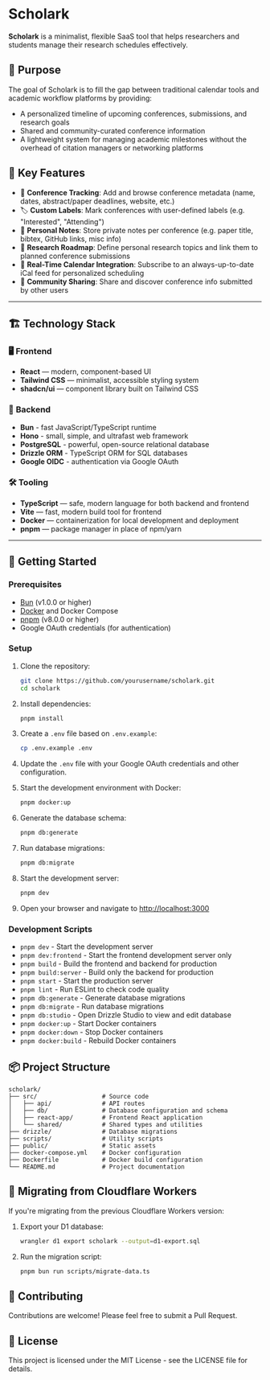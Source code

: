 # Scholark

**Scholark** is a minimalist, flexible SaaS tool that helps researchers and students manage their research schedules effectively.

## 🎯 Purpose

The goal of Scholark is to fill the gap between traditional calendar tools and academic workflow platforms by providing:

- A personalized timeline of upcoming conferences, submissions, and research goals
- Shared and community-curated conference information
- A lightweight system for managing academic milestones without the overhead of citation managers or networking platforms

## 🧰 Key Features

- 📅 **Conference Tracking**: Add and browse conference metadata (name, dates, abstract/paper deadlines, website, etc.)
- 🏷️ **Custom Labels**: Mark conferences with user-defined labels (e.g. "Interested", "Attending")
- 🧠 **Personal Notes**: Store private notes per conference (e.g. paper title, bibtex, GitHub links, misc info)
- 🧭 **Research Roadmap**: Define personal research topics and link them to planned conference submissions
- 🔁 **Real-Time Calendar Integration**: Subscribe to an always-up-to-date iCal feed for personalized scheduling
- 👥 **Community Sharing**: Share and discover conference info submitted by other users

---

## 🏗️ Technology Stack

### 🖥️ **Frontend**

- **React** — modern, component-based UI
- **Tailwind CSS** — minimalist, accessible styling system
- **shadcn/ui** — component library built on Tailwind CSS

### 🧠 **Backend**

- **Bun** - fast JavaScript/TypeScript runtime
- **Hono** - small, simple, and ultrafast web framework
- **PostgreSQL** - powerful, open-source relational database
- **Drizzle ORM** - TypeScript ORM for SQL databases
- **Google OIDC** - authentication via Google OAuth

### 🛠️ **Tooling**

- **TypeScript** — safe, modern language for both backend and frontend
- **Vite** — fast, modern build tool for frontend
- **Docker** — containerization for local development and deployment
- **pnpm** — package manager in place of npm/yarn

---

## 🚀 Getting Started

### Prerequisites

- [Bun](https://bun.sh/) (v1.0.0 or higher)
- [Docker](https://www.docker.com/) and Docker Compose
- [pnpm](https://pnpm.io/) (v8.0.0 or higher)
- Google OAuth credentials (for authentication)

### Setup

1. Clone the repository:

   ```bash
   git clone https://github.com/yourusername/scholark.git
   cd scholark
   ```

2. Install dependencies:

   ```bash
   pnpm install
   ```

3. Create a `.env` file based on `.env.example`:

   ```bash
   cp .env.example .env
   ```

4. Update the `.env` file with your Google OAuth credentials and other configuration.

5. Start the development environment with Docker:

   ```bash
   pnpm docker:up
   ```

6. Generate the database schema:

   ```bash
   pnpm db:generate
   ```

7. Run database migrations:

   ```bash
   pnpm db:migrate
   ```

8. Start the development server:

   ```bash
   pnpm dev
   ```

9. Open your browser and navigate to [http://localhost:3000](http://localhost:3000)

### Development Scripts

- `pnpm dev` - Start the development server
- `pnpm dev:frontend` - Start the frontend development server only
- `pnpm build` - Build the frontend and backend for production
- `pnpm build:server` - Build only the backend for production
- `pnpm start` - Start the production server
- `pnpm lint` - Run ESLint to check code quality
- `pnpm db:generate` - Generate database migrations
- `pnpm db:migrate` - Run database migrations
- `pnpm db:studio` - Open Drizzle Studio to view and edit database
- `pnpm docker:up` - Start Docker containers
- `pnpm docker:down` - Stop Docker containers
- `pnpm docker:build` - Rebuild Docker containers

## 📦 Project Structure

```
scholark/
├── src/                  # Source code
│   ├── api/              # API routes
│   ├── db/               # Database configuration and schema
│   ├── react-app/        # Frontend React application
│   └── shared/           # Shared types and utilities
├── drizzle/              # Database migrations
├── scripts/              # Utility scripts
├── public/               # Static assets
├── docker-compose.yml    # Docker configuration
├── Dockerfile            # Docker build configuration
└── README.md             # Project documentation
```

## 🔄 Migrating from Cloudflare Workers

If you're migrating from the previous Cloudflare Workers version:

1. Export your D1 database:

   ```bash
   wrangler d1 export scholark --output=d1-export.sql
   ```

2. Run the migration script:

   ```bash
   pnpm bun run scripts/migrate-data.ts
   ```

## 🤝 Contributing

Contributions are welcome! Please feel free to submit a Pull Request.

## 📄 License

This project is licensed under the MIT License - see the LICENSE file for details.
